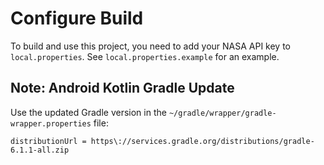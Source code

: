 # Configure Build

To build and use this project, you need to add your NASA API key to `local.properties`. See `local.properties.example` for an example.

## Note: Android Kotlin Gradle Update
Use the updated Gradle version in the `~/gradle/wrapper/gradle-wrapper.properties` file:
```
distributionUrl = https\://services.gradle.org/distributions/gradle-6.1.1-all.zip
```
